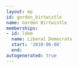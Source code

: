 ```yaml
---
layout: mp
id: gordon_birtwistle
name: Gordon Birtwistle
memberships:
- id: ldem
  name: Liberal Democrats
  start: '2010-06-08'
  end: 
autogenerated: true
---
```

